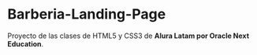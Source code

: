 # Barberia-Landing-Page

Proyecto de las clases de HTML5 y CSS3 de <strong>Alura Latam por Oracle Next Education</strong>.
